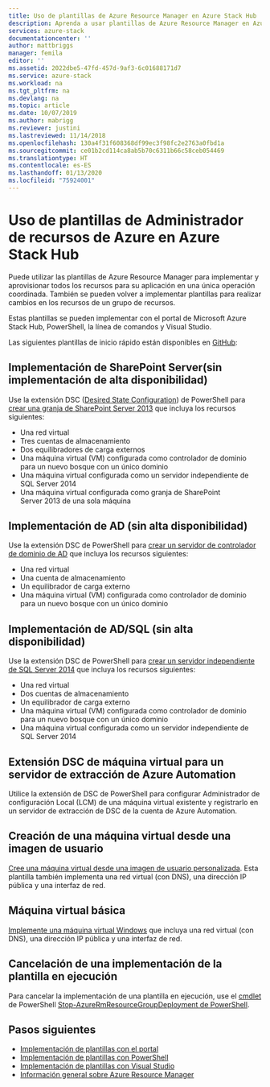 ```yaml
---
title: Uso de plantillas de Azure Resource Manager en Azure Stack Hub | Microsoft Docs
description: Aprenda a usar plantillas de Azure Resource Manager en Azure Stack Hub para aprovisionar recursos.
services: azure-stack
documentationcenter: ''
author: mattbriggs
manager: femila
editor: ''
ms.assetid: 2022dbe5-47fd-457d-9af3-6c01688171d7
ms.service: azure-stack
ms.workload: na
ms.tgt_pltfrm: na
ms.devlang: na
ms.topic: article
ms.date: 10/07/2019
ms.author: mabrigg
ms.reviewer: justini
ms.lastreviewed: 11/14/2018
ms.openlocfilehash: 130a4f31f608368df99ec3f98fc2e2763a0fbd1a
ms.sourcegitcommit: ce01b2cd114ca8ab5b70c6311b66c58ceb054469
ms.translationtype: HT
ms.contentlocale: es-ES
ms.lasthandoff: 01/13/2020
ms.locfileid: "75924001"
---
```

# <a name="use-azure-resource-manager-templates-in-azure-stack-hub"></a>Uso de plantillas de Administrador de recursos de Azure en Azure Stack Hub

Puede utilizar las plantillas de Azure Resource Manager para implementar y aprovisionar todos los recursos para su aplicación en una única operación coordinada. También se pueden volver a implementar plantillas para realizar cambios en los recursos de un grupo de recursos.

Estas plantillas se pueden implementar con el portal de Microsoft Azure Stack Hub, PowerShell, la línea de comandos y Visual Studio.

Las siguientes plantillas de inicio rápido están disponibles en [GitHub](https://aka.ms/azurestackgithub):

## <a name="deploy-sharepoint-server-non-high-availability-deployment"></a>Implementación de SharePoint Server(sin implementación de alta disponibilidad)

Use la extensión DSC ([Desired State Configuration](/powershell/scripting/dsc/overview/overview)) de PowerShell para [crear una granja de SharePoint Server 2013](https://github.com/Azure/AzureStack-QuickStart-Templates/tree/master/sharepoint-2013-non-ha) que incluya los recursos siguientes:

* Una red virtual
* Tres cuentas de almacenamiento
* Dos equilibradores de carga externos
* Una máquina virtual (VM) configurada como controlador de dominio para un nuevo bosque con un único dominio
* Una máquina virtual configurada como un servidor independiente de SQL Server 2014
* Una máquina virtual configurada como granja de SharePoint Server 2013 de una sola máquina

## <a name="deploy-ad-non-high-availability-deployment"></a>Implementación de AD (sin alta disponibilidad)

Use la extensión DSC de PowerShell para [crear un servidor de controlador de dominio de AD](https://github.com/Azure/AzureStack-QuickStart-Templates/tree/master/ad-non-ha) que incluya los recursos siguientes:

* Una red virtual
* Una cuenta de almacenamiento
* Un equilibrador de carga externo
* Una máquina virtual (VM) configurada como controlador de dominio para un nuevo bosque con un único dominio

## <a name="deploy-adsql-non-high-availability-deployment"></a>Implementación de AD/SQL (sin alta disponibilidad)

Use la extensión DSC de PowerShell para [crear un servidor independiente de SQL Server 2014](https://github.com/Azure/AzureStack-QuickStart-Templates/tree/master/sql-2014-non-ha) que incluya los recursos siguientes:

* Una red virtual
* Dos cuentas de almacenamiento
* Un equilibrador de carga externo
* Una máquina virtual (VM) configurada como controlador de dominio para un nuevo bosque con un único dominio
* Una máquina virtual configurada como un servidor independiente de SQL Server 2014

## <a name="vm-dsc-extension-azure-automation-pull-server"></a>Extensión DSC de máquina virtual para un servidor de extracción de Azure Automation

Utilice la extensión de DSC de PowerShell para configurar Administrador de configuración Local (LCM) de una máquina virtual existente y registrarlo en un servidor de extracción de DSC de la cuenta de Azure Automation.

## <a name="create-a-virtual-machine-from-a-user-image"></a>Creación de una máquina virtual desde una imagen de usuario

[Cree una máquina virtual desde una imagen de usuario personalizada](https://github.com/Azure/AzureStack-QuickStart-Templates/tree/master/101-vm-create-from-customimage). Esta plantilla también implementa una red virtual (con DNS), una dirección IP pública y una interfaz de red.

## <a name="basic-virtual-machine"></a>Máquina virtual básica

[Implemente una máquina virtual Windows](https://aka.ms/aa6zdzx) que incluya una red virtual (con DNS), una dirección IP pública y una interfaz de red.

## <a name="cancel-a-running-template-deployment"></a>Cancelación de una implementación de la plantilla en ejecución

Para cancelar la implementación de una plantilla en ejecución, use el [cmdlet](/powershell/module/azurerm.resources/stop-azurermresourcegroupdeployment) de PowerShell [Stop-AzureRmResourceGroupDeployment de PowerShell](/powershell/scripting/developer/cmdlet/cmdlet-overview).

## <a name="next-steps"></a>Pasos siguientes

* [Implementación de plantillas con el portal](azure-stack-deploy-template-portal.md)
* [Implementación de plantillas con PowerShell](azure-stack-deploy-template-powershell.md)
* [Implementación de plantillas con Visual Studio](azure-stack-deploy-template-visual-studio.md)
* [Información general sobre Azure Resource Manager](/azure/azure-resource-manager/resource-group-overview)
